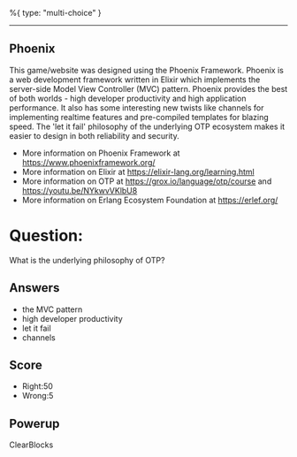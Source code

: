 %{
 type: "multi-choice"
}

---
## Phoenix
This game/website was designed using the Phoenix Framework.
Phoenix is a web development framework written in Elixir
which implements the server-side Model View Controller (MVC) pattern.
Phoenix provides the best of both worlds - high developer productivity
and high application performance.
It also has some interesting new twists like channels for implementing
realtime features and pre-compiled templates for blazing speed.
The 'let it fail' philosophy of the underlying OTP ecosystem
makes it easier to design in both reliability and security.
- More information on Phoenix Framework at https://www.phoenixframework.org/
- More information on Elixir at https://elixir-lang.org/learning.html
- More information on OTP at https://grox.io/language/otp/course and https://youtu.be/NYkwvVKlbU8
- More information on Erlang Ecosystem Foundation at https://erlef.org/

# Question:
What is the underlying philosophy of OTP?

## Answers
- the MVC pattern
- high developer productivity
- let it fail
- channels


## Score
- Right:50
- Wrong:5

## Powerup
ClearBlocks
